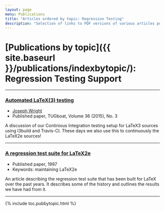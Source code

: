 ```yaml
---
layout: page
menu: Publications
title: "Articles ordered by topic: Regression Testing"
description: "Selection of links to PDF versions of various articles published by the LaTeX3 project and links to videos of their conference presentations ordered by major topics."
---
```


# [Publications by topic]({{ site.baseurl }}/publications/indexbytopic/):  Regression Testing Support

***




### [Automated LaTeX(3) testing](https://tug.org/TUGboat/tb36-3/tb114wright.pdf)

+ [Joseph Wright]({{site.baseurl}}/about/team/#joseph-wright)
+ Published paper, TUGboat, Volume 36 (2015), No. 3

A discussion of our Continious
Integration testing setup for LaTeX3 sources using l3build
and Travis-CI. These days we also use this to continuously the LaTeX2e sources!

***




### <a href="{{site.baseurl}}/publications/regression-test-suite.pdf" target="_blank" onclick="vgwPixelCall('6243765bc0fc415ca9fe91a0958f91a4');">A regression test suite for LaTeX2e</a>

+ Published paper, 1997
+ Keywords: maintaining LaTeX2e

An article describing the regression test suite that has been built for LaTeX over the past years. It describes some of the history and outlines the results we have had from it.

***




<div class="row">{% include toc.pubbytopic.html %}</div>
<div id="div_vgwpixel"></div>

